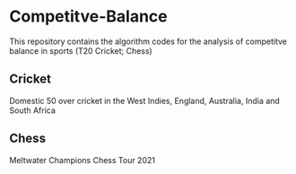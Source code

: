 # Competitve-Balance
This repository contains the algorithm codes for the analysis of competitve balance in sports (T20 Cricket; Chess)

 ## Cricket
Domestic 50 over cricket in the West Indies, England, Australia, India and South Africa

## Chess
Meltwater Champions Chess Tour 2021
